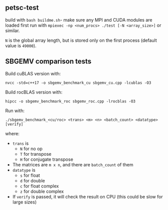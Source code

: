 ## petsc-test

build with `bash buildme.sh`- make sure any MPI and CUDA modules are loaded first
run with `mpiexec -np <num_procs> ./test [-N <array_size>]` or similar.

`N` is the global array length, but is stored only on the first process (default value is `49000`).



## SBGEMV comparison tests

Build cuBLAS version with:

```
nvcc -std=c++17 -o sbgemv_benchmark_cu sbgemv_cu.cpp -lcublas -O3
```

Build rocBLAS version with:

```
hipcc -o sbgemv_benchmark_roc sbgemv_roc.cpp -lrocblas -O3
```

Run with:

```
./sbgemv_benchmark_<cu/roc> <trans> <m> <n> <batch_count> <datatype> [verify]
```

where:
- `trans` is
    - `N` for no op
    - `T` for transpose
    - `H` for conjugate transpose
- The matrices are `m x n`, and there are `batch_count` of them
- `datatype` is
    - `s` for float
    - `d` for double
    - `c` for float complex
    - `z` for double complex
- If `verify` is passed, it will check the result on CPU (this could be slow for large sizes)
